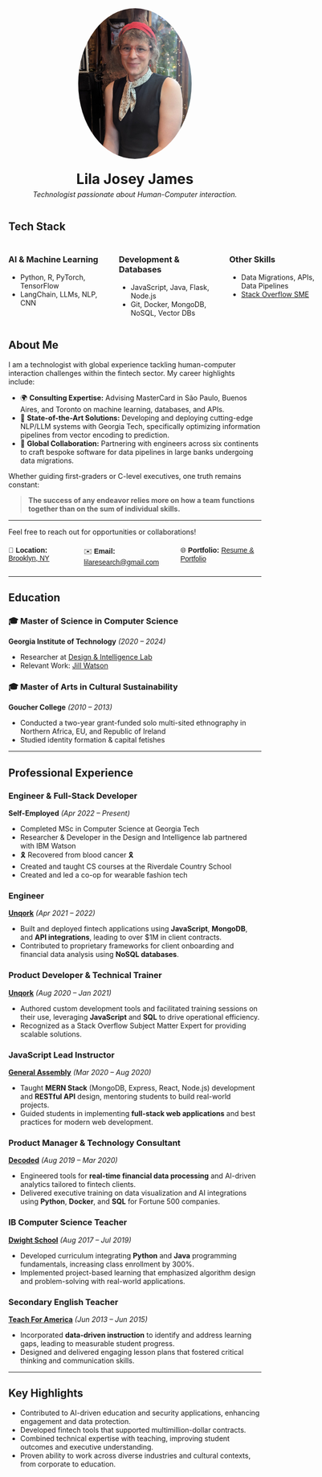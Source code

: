 <div style="display: flex; flex-direction: column; align-items: center; text-align: center; margin-bottom: 20px;">
    <div>
        <img src="https://raw.githubusercontent.com/LilaShiba/resume2024/refs/heads/main/self.jpg" 
             alt="Profile Picture" height="300" 
             style="border-radius: 50%; margin-bottom: 20px;">
    </div>
    <div>
        <h1 style="margin: 0;">Lila Josey James</h1>
        <p style="font-style: italic; margin-top: 5px;">Technologist passionate about Human-Computer interaction.</p>
    </div>
</div>


## **Tech Stack**  

<div style="display: flex; justify-content: space-between; align-items: flex-start; gap: 20px; margin: 20px 0;">
    <div style="flex: 1; min-width: 200px;">
        <h3>AI & Machine Learning</h3>
        <ul>
            <li>Python, R, PyTorch, TensorFlow</li>
            <li>LangChain, LLMs, NLP, CNN</li>
        </ul>
    </div>
    <div style="flex: 1; min-width: 200px;">
        <h3>Development & Databases</h3>
        <ul>
            <li>JavaScript, Java, Flask, Node.js</li>
            <li>Git, Docker, MongoDB, NoSQL, Vector DBs</li>
        </ul>
    </div>
    <div style="flex: 1; min-width: 200px;">
        <h3>Other Skills</h3>
        <ul>
            <li>Data Migrations, APIs, Data Pipelines</li>
            <li>
                <a href="https://stackoverflow.blog/2019/12/04/introducing-subject-matter-experts/" target="_blank">
                    Stack Overflow SME
                </a>
            </li>
        </ul>
    </div>
</div>


## **About Me**  
I am a technologist with global experience tackling human-computer interaction challenges within the fintech sector. My career highlights include:  

- 🌍 **Consulting Expertise:** Advising MasterCard in São Paulo, Buenos Aires, and Toronto on machine learning, databases, and APIs.  
- 🤖 **State-of-the-Art Solutions:** Developing and deploying cutting-edge NLP/LLM systems with Georgia Tech, specifically optimizing information pipelines from vector encoding to prediction.  
- 🌟 **Global Collaboration:** Partnering with engineers across six continents to craft bespoke software for data pipelines in large banks undergoing data migrations.  

Whether guiding first-graders or C-level executives, one truth remains constant:  
> **The success of any endeavor relies more on how a team functions together than on the sum of individual skills.**


---

Feel free to reach out for opportunities or collaborations!
<div style="display: flex; justify-content: space-between; align-items: flex-start; gap: 20px; margin: 20px 0; font-family: Arial, sans-serif; font-size: 14px;">
    <div>
        📍 <strong>Location:</strong> 
        <a href="https://www.tripadvisor.com/Attraction_Review-g60827-d2433040-Reviews-Cobble_Hill-Brooklyn_New_York.html" target="_blank">Brooklyn, NY</a>
    </div>
    <div>
        ✉️ <strong>Email:</strong> 
        <a href="mailto:lilaresearch@gmail.com">lilaresearch@gmail.com</a>
    </div>
    <div>
        🌐 <strong>Portfolio:</strong> 
        <a href="https://github.com/LilaShiba" target="_blank">Resume & Portfolio</a>
    </div>
</div>

---

## **Education**  

### 🎓 **Master of Science in Computer Science**  
**Georgia Institute of Technology** *(2020 – 2024)*  
- Researcher at [Design & Intelligence Lab](https://dilab.gatech.edu/)  
- Relevant Work: [Jill Watson](https://dilab.gatech.edu/jill-watson/)  

### 🎓 **Master of Arts in Cultural Sustainability**  
**Goucher College** *(2010 – 2013)*  
- Conducted a two-year grant-funded solo multi-sited ethnography in Northern Africa, EU, and Republic of Ireland  
- Studied identity formation & capital fetishes  

---

## **Professional Experience**  

### **Engineer & Full-Stack Developer**  
**Self-Employed** *(Apr 2022 – Present)*  
- Completed MSc in Computer Science at Georgia Tech
- Researcher & Developer in the Design and Intelligence lab partnered with IBM Watson
- 🎗️ Recovered from blood cancer 🎗️
- Created and taught CS courses at the Riverdale Country School
- Created and led a co-op for wearable fashion tech

### **Engineer**  
**[Unqork](https://news.crunchbase.com/unicorn-company-list/)** *(Apr 2021 – 2022)*  
- Built and deployed fintech applications using **JavaScript**, **MongoDB**, and **API integrations**, leading to over $1M in client contracts.  
- Contributed to proprietary frameworks for client onboarding and financial data analysis using **NoSQL databases**.  

### **Product Developer & Technical Trainer**  
**[Unqork](https://news.crunchbase.com/unicorn-company-list/)** *(Aug 2020 – Jan 2021)*  
- Authored custom development tools and facilitated training sessions on their use, leveraging **JavaScript** and **SQL** to drive operational efficiency.  
- Recognized as a Stack Overflow Subject Matter Expert for providing scalable solutions.  

### **JavaScript Lead Instructor**  
**[General Assembly](https://generalassemb.ly)** *(Mar 2020 – Aug 2020)*  
- Taught **MERN Stack** (MongoDB, Express, React, Node.js) development and **RESTful API** design, mentoring students to build real-world projects.  
- Guided students in implementing **full-stack web applications** and best practices for modern web development.  

### **Product Manager & Technology Consultant**  
**[Decoded](https://decoded.com/)** *(Aug 2019 – Mar 2020)*  
- Engineered tools for **real-time financial data processing** and AI-driven analytics tailored to fintech clients.  
- Delivered executive training on data visualization and AI integrations using **Python**, **Docker**, and **SQL** for Fortune 500 companies.  

### **IB Computer Science Teacher**  
**[Dwight School](https://en.wikipedia.org/wiki/Dwight_School)** *(Aug 2017 – Jul 2019)*  
- Developed curriculum integrating **Python** and **Java** programming fundamentals, increasing class enrollment by 300%.  
- Implemented project-based learning that emphasized algorithm design and problem-solving with real-world applications.  

### **Secondary English Teacher**  
**[Teach For America](https://www.teachforamerica.org)** *(Jun 2013 – Jun 2015)*  
- Incorporated **data-driven instruction** to identify and address learning gaps, leading to measurable student progress.  
- Designed and delivered engaging lesson plans that fostered critical thinking and communication skills.  

---

## **Key Highlights**  

- Contributed to AI-driven education and security applications, enhancing engagement and data protection.  
- Developed fintech tools that supported multimillion-dollar contracts.  
- Combined technical expertise with teaching, improving student outcomes and executive understanding.  
- Proven ability to work across diverse industries and cultural contexts, from corporate to education.  
